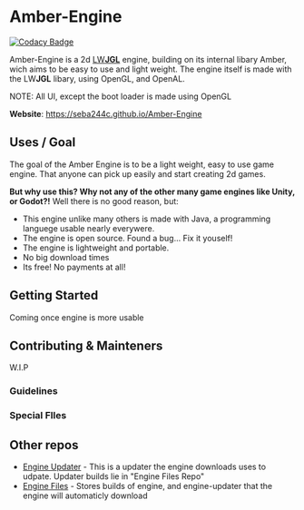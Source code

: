 # Amber-Engine

[![Codacy Badge](https://api.codacy.com/project/badge/Grade/a2842cdd9155413aa2d62e5515cc5e81)](https://app.codacy.com/gh/Seba244c/Amber-Engine?utm_source=github.com&utm_medium=referral&utm_content=Seba244c/Amber-Engine&utm_campaign=Badge_Grade)

Amber-Engine is a 2d [LW**JGL**](https://www.lwjgl.org/) engine, building on its internal libary Amber, wich aims to be easy to use and light weight. The engine itself is made with the LW**JGL** libary, using OpenGL, and OpenAL.

NOTE: All UI, except the boot loader is made using OpenGL


**Website**: https://seba244c.github.io/Amber-Engine

## Uses / Goal
The goal of the Amber Engine is to be a light weight, easy to use game engine. That anyone can pick up easily and start creating 2d games.

**But why use this? Why not any of the other many game engines like Unity, or Godot?!**
Well there is no good reason, but:
 * This engine unlike many others is made with Java, a programming languege usable nearly everywere.
 * The engine is open source. Found a bug... Fix it youself!
 * The engine is lightweight and portable.
 * No big download times
 * Its free! No payments at all!

## Getting Started
Coming once engine is more usable

## Contributing & Mainteners
W.I.P

### Guidelines

### Special FIles

## Other repos
 * [Engine Updater](https://github.com/Seba244c/Amber-Engine-Updater) - This is a updater the engine downloads uses to udpate. Updater builds lie in "Engine Files Repo"
 * [Engine Files](https://github.com/Seba244c/Amber-Engine-Files) - Stores builds of engine, and engine-updater that the engine will automaticly download
